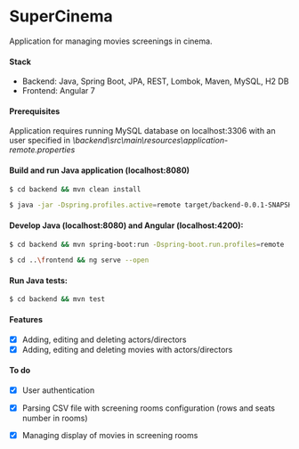 # SuperCinema
Application for managing movies screenings in cinema.
#### Stack
* Backend: Java, Spring Boot, JPA, REST, Lombok, Maven, MySQL, H2 DB
* Frontend: Angular 7

#### Prerequisites
Application requires running MySQL database on localhost:3306 with an user specified in *\backend\src\main\resources\application-remote.properties*
 
#### Build and run Java application (localhost:8080)

```sh
$ cd backend && mvn clean install
```
```sh
$ java -jar -Dspring.profiles.active=remote target/backend-0.0.1-SNAPSHOT.jar
```

#### Develop Java (localhost:8080) and Angular (localhost:4200):

```sh
$ cd backend && mvn spring-boot:run -Dspring-boot.run.profiles=remote
```
```sh
$ cd ..\frontend && ng serve --open
```

#### Run Java tests:
```sh
$ cd backend && mvn test
```
#### Features

- [x] Adding, editing and deleting actors/directors 
- [x] Adding, editing and deleting movies with actors/directors

#### To do

- [x] User authentication
- [x] Parsing CSV file with screening rooms configuration (rows and seats number in rooms)
- [x] Managing display of movies in screening rooms

